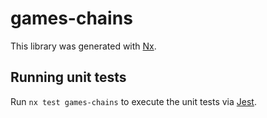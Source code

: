 # games-chains

This library was generated with [Nx](https://nx.dev).

## Running unit tests

Run `nx test games-chains` to execute the unit tests via [Jest](https://jestjs.io).
